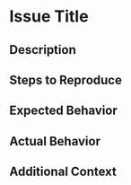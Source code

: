 # Issue Title

## Description
<!-- A clear and concise description of what the bug is. -->

## Steps to Reproduce
<!-- Steps to reproduce the behavior:
1. Go to '...'
2. Click on '....'
3. Scroll down to '....'
4. See error -->

## Expected Behavior
<!-- A clear and concise description of what you expected to happen. -->

## Actual Behavior
<!-- A clear and concise description of what actually happened. -->

## Additional Context
<!-- Add any other context about the problem here. -->
